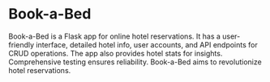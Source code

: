# Book-a-Bed
Book-a-Bed is a Flask app for online hotel reservations. It has a user-friendly interface, detailed hotel info, user accounts, and API endpoints for CRUD operations. The app also provides hotel stats for insights. Comprehensive testing ensures reliability. Book-a-Bed aims to revolutionize hotel reservations.
